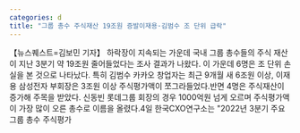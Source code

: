 ```yaml
---
categories: d
title: "그룹 총수 주식재산 19조원 증발이재용·김범수 조 단위 급락"
---
```

【뉴스퀘스트=김보민 기자】 하락장이 지속되는 가운데 국내 그룹 총수들의 주식 재산이 지난 3분기 약 19조원 줄어들었다는 조사 결과가 나왔다. 이 가운데 6명은 조 단위 손실을 본 것으로 나타났다. 특히 김범수 카카오 창업자는 최근 9개월 새 6조원 이상, 이재용 삼성전자 부회장은 3조원 이상 주식평가액이 쪼그라들었다.반면 4명은 주식재산이 증가해 주목을 받았다. 신동빈 롯데그룹 회장의 경우 1000억원 넘게 오르며 주식평가액이 가장 많이 오른 총수로 이름을 올렸다.4일 한국CXO연구소는 "2022년 3분기 주요 그룹 총수 주식평가